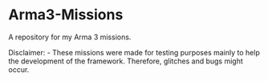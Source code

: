 # Arma3-Missions
A repository for my Arma 3 missions.

Disclaimer:
	- These missions were made for testing purposes mainly to help the development of the framework. Therefore, glitches and bugs might occur.